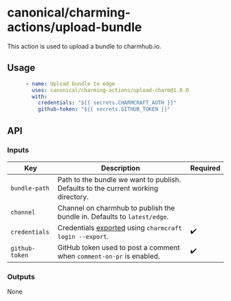 # canonical/charming-actions/upload-bundle

This action is used to upload a bundle to charmhub.io.

## Usage

```yaml
      - name: Upload bundle to edge
        uses: canonical/charming-actions/upload-charm@1.0.0
        with:
          credentials: "${{ secrets.CHARMCRAFT_AUTH }}"
          github-token: "${{ secrets.GITHUB_TOKEN }}"
```

## API

### Inputs

| Key                  | Description                                                                                         | Required |
| -------------------- | --------------------------------------------------------------------------------------------------- | -------- | 
| `bundle-path`        | Path to the bundle we want to publish. Defaults to the current working directory.                   |          |
| `channel`            | Channel on charmhub to publish the bundle in. Defaults to `latest/edge`.                            |          |
| `credentials`        | Credentials [exported](https://juju.is/docs/sdk/remote-env-auth) using `charmcraft login --export`. | ✔️       |
| `github-token`       | GitHub token used to post a comment when `comment-on-pr` is enabled.                                | ✔️       |


### Outputs

None